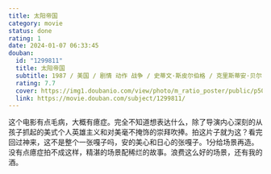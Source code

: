 ```yaml
---
title: 太阳帝国
category: movie
status: done
rating: 1
date: 2024-01-07 06:33:45
douban:
  id: "1299811"
  title: 太阳帝国
  subtitle: 1987 / 美国 / 剧情 动作 战争 / 史蒂文·斯皮尔伯格 / 克里斯蒂安·贝尔 约翰·马尔科维奇
  rating: 7.7
  cover: https://img1.doubanio.com/view/photo/m_ratio_poster/public/p506639780.jpg
  link: https://movie.douban.com/subject/1299811/
---
```


这个电影有点毛病，大概有癔症。完全不知道想表达什么，除了导演内心深刻的从孩子抓起的美式个人英雄主义和对美毫不掩饰的崇拜吹捧。拍这片子就为这？看完回过神来，这不是整个一张嘎子吗，安的美心和日心的张嘎子。1分给场景再造。没有点癔症拍不成这样，精湛的场景配稀烂的故事。浪费这么好的场景，还有我的酒。